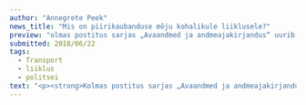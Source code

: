 ```yaml
---
author: "Annegrete Peek"
news_title: "Mis on piirikaubanduse mõju kohalikule liiklusele?"
preview: "olmas postitus sarjas „Avaandmed ja andmeajakirjandus“ uurib, mis on piirikaubanduse mõju liiklusele. Täpsemalt vaatame, kuidas on liiklusrikkumiste ja -õnnetuste arvud muutunud nii Valga ja Ikla piiripunktide läheduses kui ka ülejäänud Eestis.</strong></p><p>Meediast loeme ikka, et <a href=\"https://majandus24.postimees.ee/4506458/rahvusvaheline-uuring-latlased-ja-leedukad-ostavad-naaberriigist-toitu-eestlased-alkoholi?_ga\" >eestlased käivad Lätis alkoholi ostmas</a>ja <a href=\"http://arileht.delfi.ee/news/uudised/valusad-tagajarjed-alkoaktsiisi-laekumine-kujuneb-toenaoliselt-isegi-tootjate-algsest-prognoosist-madalamaks?id=80587325\" >kui palju see Eesti riigile on maksma läinud</a>. Samuti on väidetud, et <a href=\"http://www.pealinn.ee/newset/alkoralli-on-liiklusonnetuste-arvu-valgamaal-oluliselt-tostnud-n184548\" >alkoralli on  Valgamaa liiklusõnnetuste arvu tõstnud</a>. Kas selliseid tulemusi näeme ka avaandmetes?"
submitted: 2018/06/22
tags:
  - Transport
  - liiklus
  - politsei
text: "<p><strong>Kolmas postitus sarjas „Avaandmed ja andmeajakirjandus“ uurib, mis on piirikaubanduse mõju liiklusele. Täpsemalt vaatame, kuidas on liiklusrikkumiste ja -õnnetuste arvud muutunud nii Valga ja Ikla piiripunktide läheduses kui ka ülejäänud Eestis.</strong></p><p>Meediast loeme ikka, et <a href=\"https://majandus24.postimees.ee/4506458/rahvusvaheline-uuring-latlased-ja-leedukad-ostavad-naaberriigist-toitu-eestlased-alkoholi?_ga\" >eestlased käivad Lätis alkoholi ostmas</a>ja <a href=\"http://arileht.delfi.ee/news/uudised/valusad-tagajarjed-alkoaktsiisi-laekumine-kujuneb-toenaoliselt-isegi-tootjate-algsest-prognoosist-madalamaks?id=80587325\" >kui palju see Eesti riigile on maksma läinud</a>. Samuti on väidetud, et <a href=\"http://www.pealinn.ee/newset/alkoralli-on-liiklusonnetuste-arvu-valgamaal-oluliselt-tostnud-n184548\" >alkoralli on  Valgamaa liiklusõnnetuste arvu tõstnud</a>. Kas selliseid tulemusi näeme ka avaandmetes?</p><p>Vastamiseks vaatleme Eesti olukorda viimase 5 aasta jooksul. Analüüsis on 2013-2015 on nii öelda kontrollaastad ja 2016-2017 on aastad, kui piirikaubandus on õitsenud. Populaarsemad külastuskohad Läti piiril on Valga ja Ikla piiripunktid, sellest lähtuvalt jagame Eesti kolmeks piirkonnaks:</p><ul><li>Valga piirkonnaks nimetame ala, mis jääb Valga piiripunktist 40 km raadiusesse;</li><li>Ikla piirkonnaks nimetame ala, mis jääb Ikla piiripunktist 40 km raadiusesse;</li><li>ülejäänud Eesti.</li></ul><p>Esimesena uurime liiklusrikkumisi. Nende kohta on meil väga head avaandmed - <a href=\"https://www2.politsei.ee/et/organisatsioon/analuus-ja-statistika/avaandmed.dot\" >politsei liiklusjärelevalve andmed</a>. Vaatame, mismoodi on erinevate rikkumiste arv muutunud nendes kolmes piirkonnas.</p><p><img src=\"https://raw.githubusercontent.com/okestonia/Data-Viz-Protos/master/piirikaubandus/liiklusrikkumine.png\", style=\"width: 100%\"></p><p>Kõikides piirkondades on liiklusrikkumiste arv vähenenud. Kui ülejäänud Eestis kiiruseületamiste arv kasvas 2016. aastani, siis piirialadel on see stabiilselt vähenenud. Ka kõikide teiste liikide rikkumiste arvud on vähenenud.</p><p>2017. aasta arve vaadates peame meeles pidama, et aasta teises pooles toimus Eesti eesistumine, mis vajas rohkem politsei panust teistes valdkondades. Politseil ei olnud võimalik nii palju liiklusjärelevalvega tegeleda kui eelnevatel aastatel.  </p><p>Teisena vaatame liiklusõnnetuste andmeid. Kahjuks ei ole selle jaoks avaandmete kogu, kuid lähendi saab <a href=\"http://kindlustus.maps.arcgis.com/apps/Viewer/index.html?appid=abd977aeea074631845cc67bfc3da87d\" >Eesti Liikluskindlustuse Fondi andmetest</a>. Nende andmetest näeme õnnetusi, kus on kaasatud kindlustus.</p><p><img src=\"https://raw.githubusercontent.com/okestonia/Data-Viz-Protos/master/piirikaubandus/liiklusonnetus.png\" style=\"width: 100%\"></p><p>Liiklusõnnetuste arv on üldiselt kasvanud. Kuna Iklas on õnnetusi vähe, siis selle kasv on ka kõige suurem. Valga piirkonna liiklusõnnetuste arvud ei liigu samas taktis kui ülejäänud Eestis. Samas kui võrrelda Valga piirkonna ja ülejäänud Eesti maksimaalseid ja minimaalseid arve, siis mõlemal on maksimum 14% kõrgem kui miinimum. Kui 2014. aasta madal arv välja arvata, siis liiklusõnnetuste arv Valga piirkonnas on olnud peaaegu stabiilne.</p><p><strong>Piirikaubandus ei ole muutnud liiklust Valga ega Ikla piirkonnas ohtlikumaks. Liiklusrikkumiste arv on stabiilselt vähenenud ja liiklusõnnetuste arv on küll kasvanud, aga see on kasvanud ka ülejäänud Eestis.</strong></p><p><em>Avaandmete portaali sisustatakse Euroopa Liidu struktuuritoetuse toetusskeemist \"Infoühiskonna teadlikkuse tõstmine\", mida rahastab Euroopa Regionaalarengu Fond. Projekti tegevused viib läbi MTÜ Open Knowledge Estonia.</em></p><blockquote><p>Allikad:</p><p><a href=\"https://www2.politsei.ee/et/organisatsioon/analuus-ja-statistika/avaandmed.dot\" >https://www2.politsei.ee/et/organisatsioon/analuus-ja-statistika/avaandmed.dot</a></p><p><a href=\"http://kindlustus.maps.arcgis.com/apps/Viewer/index.html?appid=abd977aeea074631845cc67bfc3da87d\" >http://kindlustus.maps.arcgis.com/apps/Viewer/index.html?appid=abd977aeea074631845cc67bfc3da87d</a></p><p><a href=\"https://github.com/okestonia/Data-Viz-Protos/tree/master/piirikaubandus\" >https://github.com/okestonia/Data-Viz-Protos/tree/master/piirikaubandus</a></p></blockquote>"
---
```

